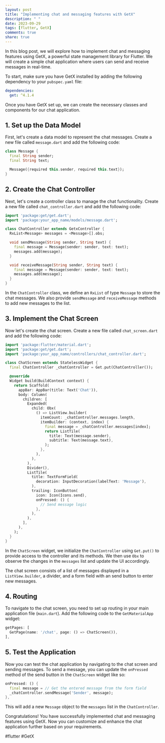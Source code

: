 ```yaml
---
layout: post
title: "Implementing chat and messaging features with GetX"
description: " "
date: 2023-09-29
tags: [flutter, GetX]
comments: true
share: true
---
```


In this blog post, we will explore how to implement chat and messaging features using GetX, a powerful state management library for Flutter. We will create a simple chat application where users can send and receive messages in real-time.

To start, make sure you have GetX installed by adding the following dependency to your `pubspec.yaml` file:

```yaml
dependencies:
  get: ^4.1.4
```

Once you have GetX set up, we can create the necessary classes and components for our chat application.

## 1. Set up the Data Model

First, let's create a data model to represent the chat messages. Create a new file called `message.dart` and add the following code:

```dart
class Message {
  final String sender;
  final String text;

  Message({required this.sender, required this.text});
}
```

## 2. Create the Chat Controller

Next, let's create a controller class to manage the chat functionality. Create a new file called `chat_controller.dart` and add the following code:

```dart
import 'package:get/get.dart';
import 'package:your_app_name/models/message.dart';

class ChatController extends GetxController {
  RxList<Message> messages = <Message>[].obs;

  void sendMessage(String sender, String text) {
    final message = Message(sender: sender, text: text);
    messages.add(message);
  }

  void receiveMessage(String sender, String text) {
    final message = Message(sender: sender, text: text);
    messages.add(message);
  }
}
```

In the `ChatController` class, we define an `RxList` of type `Message` to store the chat messages. We also provide `sendMessage` and `receiveMessage` methods to add new messages to the list.

## 3. Implement the Chat Screen

Now let's create the chat screen. Create a new file called `chat_screen.dart` and add the following code:

```dart
import 'package:flutter/material.dart';
import 'package:get/get.dart';
import 'package:your_app_name/controllers/chat_controller.dart';

class ChatScreen extends StatelessWidget {
  final ChatController _chatController = Get.put(ChatController());

  @override
  Widget build(BuildContext context) {
    return Scaffold(
      appBar: AppBar(title: Text('Chat')),
      body: Column(
        children: [
          Expanded(
            child: Obx(
              () => ListView.builder(
                itemCount: _chatController.messages.length,
                itemBuilder: (context, index) {
                  final message = _chatController.messages[index];
                  return ListTile(
                    title: Text(message.sender),
                    subtitle: Text(message.text),
                  );
                },
              ),
            ),
          ),
          Divider(),
          ListTile(
            title: TextFormField(
              decoration: InputDecoration(labelText: 'Message'),
            ),
            trailing: IconButton(
              icon: Icon(Icons.send),
              onPressed: () {
                // Send message logic
              },
            ),
          ),
        ],
      ),
    );
  }
}
```

In the `ChatScreen` widget, we initialize the `ChatController` using `Get.put()` to provide access to the controller and its methods. We then use `Obx` to observe the changes in the `messages` list and update the UI accordingly.

The chat screen consists of a list of messages displayed in a `ListView.builder`, a divider, and a form field with an send button to enter new messages.

## 4. Routing

To navigate to the chat screen, you need to set up routing in your main application file (`main.dart`). Add the following code to the `GetMaterialApp` widget:

```dart
getPages: [
  GetPage(name: '/chat', page: () => ChatScreen()),
],
```

## 5. Test the Application

Now you can test the chat application by navigating to the chat screen and sending messages. To send a message, you can update the `onPressed` method of the send button in the `ChatScreen` widget like so:

```dart
onPressed: () {
  final message = // Get the entered message from the form field
  _chatController.sendMessage('Sender', message);
},
```

This will add a new `Message` object to the `messages` list in the `ChatController`.

Congratulations! You have successfully implemented chat and messaging features using GetX. Now you can customize and enhance the chat application further based on your requirements.

#flutter #GetX